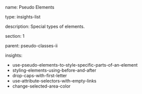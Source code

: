 name: Pseudo Elements

type: insights-list

description: Special types of elements.

section: 1

parent: pseudo-classes-ii

insights:
  - use-pseudo-elements-to-style-specific-parts-of-an-element
  - styling-elements-using-before-and-after
  - drop-caps-with-first-letter
  - use-attribute-selectors-with-empty-links
  - change-selected-area-color
